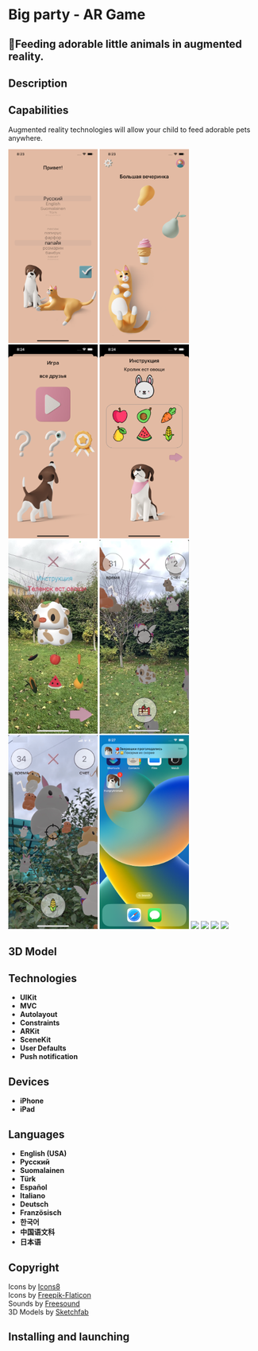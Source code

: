 # Big party - AR Game

## 🦄Feeding adorable little animals in augmented reality. 

## Description
 <p> </p>


## Capabilities
<p> Augmented reality technologies will allow your child to feed adorable pets anywhere. </p>

<p>
 <img style="width: 180px;" src="https://github.com/NovikovaOlga/novikovaolga/blob/main/App_appstore/BigParty/images_bigparty/screen1.png">
 <img style="width: 180px;" src="https://github.com/NovikovaOlga/novikovaolga/blob/main/App_appstore/BigParty/images_bigparty/screen2.png">
 <img style="width: 180px;" src="https://github.com/NovikovaOlga/novikovaolga/blob/main/App_appstore/BigParty/images_bigparty/screen3.png">
 <img style="width: 180px;" src="https://github.com/NovikovaOlga/novikovaolga/blob/main/App_appstore/BigParty/images_bigparty/screen4.png">
 <img style="width: 180px;" src="https://github.com/NovikovaOlga/novikovaolga/blob/main/App_appstore/BigParty/images_bigparty/screen5.jpeg">
 <img style="width: 180px;" src="https://github.com/NovikovaOlga/novikovaolga/blob/main/App_appstore/BigParty/images_bigparty/screen6.jpeg">
 <img style="width: 180px;" src="https://github.com/NovikovaOlga/novikovaolga/blob/main/App_appstore/BigParty/images_bigparty/screen7.jpeg">
 <img style="width: 180px;" src="https://github.com/NovikovaOlga/novikovaolga/blob/main/App_appstore/BigParty/images_bigparty/screen8.png">
 <img style="width: 180px;" src="https://github.com/NovikovaOlga/novikovaolga/blob/main/App_appstore/BigParty/gif_bigparty/video1_unicorn.gif">
 <img style="width: 180px;" src="https://github.com/NovikovaOlga/novikovaolga/blob/main/App_appstore/BigParty/gif_bigparty/video1_1small.gif">
 <img style="width: 180px;" src="https://github.com/NovikovaOlga/novikovaolga/blob/main/App_appstore/BigParty/gif_bigparty/video3.gif">
 <img style="width: 180px;" src="https://github.com/NovikovaOlga/novikovaolga/blob/main/App_appstore/BigParty/gif_bigparty/video4.gif">
 <p>
  
## 3D Model

## Technologies
 - **UIKit**
 - **MVC** 
 - **Autolayout**
 - **Constraints**
 - **ARKit**
 - **SceneKit**
 - **User Defaults**
 - **Push notification**

## Devices
 - **iPhone**
 - **iPad**

## Languages 
 - **English (USA)**
 - **Русский** 
 - **Suomalainen** 
 - **Türk** 
 - **Español**
 - **Italiano** 
 - **Deutsch** 
 - **Französisch** 
 - **한국어** 
 - **中国语文科** 
 - **日本语** 
   
## Сopyright
 <td>Icons by <a href="https://icons8.ru">Icons8</a></td> <br />
 <td>Icons by <a href="https://www.flaticon.com">Freepik-Flaticon</a></td> <br />
 <td>Sounds by <a href="https://freesound.org">Freesound</a></td> <br />
 <td>3D Models by <a href="https://sketchfab.com/feed">Sketchfab</a></td> 
  
  ## Installing and launching
